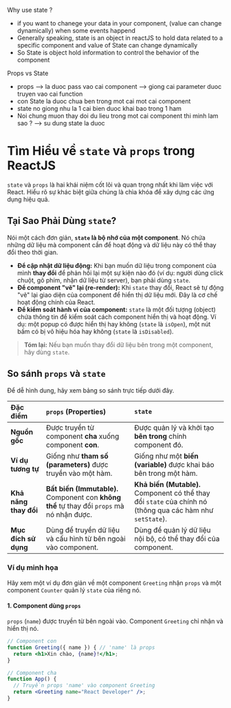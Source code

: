 Why use state ? 
- if you want to chanege your data in your component, (value can change dynamically) when some events happend
- Generally speaking, state is an object in reactJS to hold data related to a specific component and value of State can change dynamically 
- So State is object hold information to control the behavior of the component


Props vs State
- props --> la duoc pass vao cai component --> giong cai parameter duoc truyen vao cai function 
- con State la duoc chua ben trong mot cai mot cai component 
- state no giong nhu la 1 cai bien duoc khai bao trong 1 ham
- Noi chung muon thay doi du lieu trong mot cai component thi minh lam sao ? --> su dung state la duoc 



# Tìm Hiểu về `state` và `props` trong ReactJS

`state` và `props` là hai khái niệm cốt lõi và quan trọng nhất khi làm việc với React. Hiểu rõ sự khác biệt giữa chúng là chìa khóa để xây dựng các ứng dụng hiệu quả.

## Tại Sao Phải Dùng `state`?

Nói một cách đơn giản, **`state` là bộ nhớ của một component**. Nó chứa những dữ liệu mà component cần để hoạt động và dữ liệu này có thể thay đổi theo thời gian.

-   **Để cập nhật dữ liệu động:** Khi bạn muốn dữ liệu trong component của mình **thay đổi** để phản hồi lại một sự kiện nào đó (ví dụ: người dùng click chuột, gõ phím, nhận dữ liệu từ server), bạn phải dùng `state`.
-   **Để component "vẽ" lại (re-render):** Khi `state` thay đổi, React sẽ tự động "vẽ" lại giao diện của component để hiển thị dữ liệu mới. Đây là cơ chế hoạt động chính của React.
-   **Để kiểm soát hành vi của component:** `state` là một đối tượng (object) chứa thông tin để kiểm soát cách component hiển thị và hoạt động. Ví dụ: một popup có được hiển thị hay không (`state` là `isOpen`), một nút bấm có bị vô hiệu hóa hay không (`state` là `isDisabled`).

> **Tóm lại:** Nếu bạn muốn thay đổi dữ liệu bên trong một component, hãy dùng `state`.

## So sánh `props` và `state`

Để dễ hình dung, hãy xem bảng so sánh trực tiếp dưới đây.

| Đặc điểm | `props` (Properties) | `state` |
| :--- | :--- | :--- |
| **Nguồn gốc** | Được truyền từ component **cha** xuống component **con**. | Được quản lý và khởi tạo **bên trong** chính component đó. |
| **Ví dụ tương tự** | Giống như **tham số (parameters)** được truyền vào một hàm. | Giống như một **biến (variable)** được khai báo bên trong một hàm. |
| **Khả năng thay đổi**| **Bất biến (Immutable).** Component con **không thể** tự thay đổi `props` mà nó nhận được. | **Khả biến (Mutable).** Component có thể thay đổi `state` của chính nó (thông qua các hàm như `setState`). |
| **Mục đích sử dụng** | Dùng để truyền dữ liệu và cấu hình từ bên ngoài vào component. | Dùng để quản lý dữ liệu nội bộ, có thể thay đổi của component. |

### Ví dụ minh họa

Hãy xem một ví dụ đơn giản về một component `Greeting` nhận `props` và một component `Counter` quản lý `state` của riêng nó.

#### 1. Component dùng `props`

`props` (`name`) được truyền từ bên ngoài vào. Component `Greeting` chỉ nhận và hiển thị nó.

```jsx
// Component con
function Greeting({ name }) { // 'name' là props
  return <h1>Xin chào, {name}!</h1>;
}

// Component cha
function App() {
  // Truyền props 'name' vào component Greeting
  return <Greeting name="React Developer" />;
}